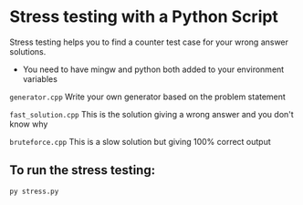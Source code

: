 # Stress testing with a Python Script

Stress testing helps you to find a counter  test case for your wrong answer solutions. 

- You need to have mingw and python both added to your environment variables

``generator.cpp`` Write your own generator based on the problem statement

``fast_solution.cpp`` This is the solution giving a wrong answer and you don't know why

``bruteforce.cpp`` This is a slow solution but giving 100% correct output



## To run the stress testing:

``py stress.py``


